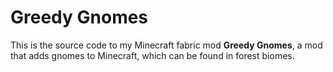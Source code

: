 # Greedy Gnomes

This is the source code to my Minecraft fabric mod **Greedy Gnomes**, a mod that adds gnomes
to Minecraft, which can be found in forest biomes.
